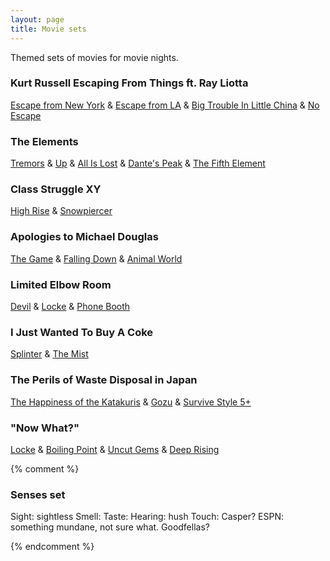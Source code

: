```yaml
---
layout: page
title: Movie sets
---
```


Themed sets of movies for movie nights.

### Kurt Russell Escaping From Things ft. Ray Liotta

[Escape from New York](https://www.imdb.com/title/tt0082340/) & [Escape from LA](https://www.imdb.com/title/tt0116225/) & [Big Trouble In Little China](https://www.imdb.com/title/tt0090728) & [No Escape](https://www.imdb.com/title/tt0110678/)

### The Elements

[Tremors](https://www.imdb.com/title/tt0100814/) & [Up](https://www.imdb.com/title/tt1049413/) & [All Is Lost](https://www.imdb.com/title/tt2017038/) & [Dante's Peak](https://www.imdb.com/title/tt0118928/) & [The Fifth Element](https://www.imdb.com/title/tt0119116/)

### Class Struggle XY

[High Rise](https://www.imdb.com/title/tt0462335/) & [Snowpiercer](https://www.imdb.com/title/tt1706620/)

### Apologies to Michael Douglas

[The Game](https://www.imdb.com/title/tt0119174/) & [Falling Down](https://www.imdb.com/title/tt0106856/) & [Animal World](https://www.imdb.com/title/tt7946836/)

### Limited Elbow Room

[Devil](https://www.imdb.com/title/tt1314655/) & [Locke](https://www.imdb.com/title/tt2692904/) & [Phone Booth](https://www.imdb.com/title/tt0183649/)

### I Just Wanted To Buy A Coke

[Splinter](https://www.imdb.com/title/tt1031280/) & [The Mist](https://www.imdb.com/title/tt0884328/)

### The Perils of Waste Disposal in Japan

[The Happiness of the Katakuris](https://www.imdb.com/title/tt0304262/) & [Gozu](https://www.imdb.com/title/tt0361668/) & [Survive Style 5+](https://www.imdb.com/title/tt0430651/)


### "Now What?"

[Locke](https://www.imdb.com/title/tt2692904/) & [Boiling Point](https://www.imdb.com/title/tt11127680/) & [Uncut Gems](https://www.imdb.com/title/tt5727208/) & [Deep Rising](https://www.imdb.com/title/tt0118956/)

{% comment %}
### Senses set

Sight: sightless
Smell:
Taste:
Hearing: hush
Touch: Casper?
ESPN: something mundane, not sure what. Goodfellas?

{% endcomment %}
